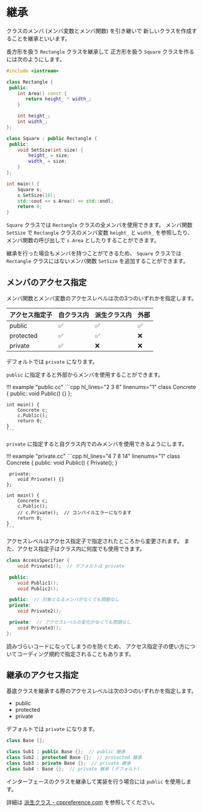 # 継承

クラスのメンバ (メンバ変数とメンバ関数) を引き継いで
新しいクラスを作成することを継承といいます。

長方形を扱う `Rectangle` クラスを継承して
正方形を扱う `Square` クラスを作るには次のようにします。

```cpp hl_lines="13"
#include <iostream>

class Rectangle {
 public:
    int Area() const {
       return height_ * width_;
    }

    int height_;
    int width_;
};

class Square : public Rectangle {
 public:
    void SetSize(int size) {
        height_ = size;
        width_ = size;
    }
};

int main() {
    Square s;
    s.SetSize(10);
    std::cout << s.Area() << std::endl;
    return 0;
}
```

`Square` クラスでは `Rectangle` クラスの全メンバを使用できます。
メンバ関数 `SetSize` で `Rectangle` クラスのメンバ変数 `height_` と `width_` を参照したり、
メンバ関数の呼び出しで `s.Area` としたりすることができます。

継承を行った場合もメンバを持つことができるため、
`Square` クラスでは `Rectangle` クラスにはないメンバ関数 `SetSize` を追加することができます。

## メンバのアクセス指定

メンバ関数とメンバ変数のアクセスレベルは次の3つのいずれかを指定します。

| アクセス指定子 |     自クラス内     |    派生クラス内    |        外部        |
| -------------- | ------------------ | ------------------ | ------------------ |
| public         | :white_check_mark: | :white_check_mark: | :white_check_mark: |
| protected      | :white_check_mark: | :white_check_mark: | :x:                |
| private        | :white_check_mark: | :x:                | :x:                |

デフォルトでは `private` になります。

`public` に指定すると外部からメンバを使用することができます。

!!! example "public.cc"
    ```cpp hl_lines="2 3 8" linenums="1"
    class Concrete {
     public:
        void Public() {}
    };

    int main() {
        Concrete c;
        c.Public();
        return 0;
    }
    ```

`private` に指定すると自クラス内でのみメンバを使用できるようにします。

!!! example "private.cc"
    ```cpp hl_lines="4 7 8 14" linenums="1"
    class Concrete {
     public:
        void Public() {
            Private();
        }

     private:
        void Private() {}
    };

    int main() {
        Concrete c;
        c.Public();
        // c.Private();  // コンパイルエラーになります
        return 0;
    }
    ```

アクセスレベルはアクセス指定子で指定されたところから変更されます。
また、アクセス指定子はクラス内に何度でも使用できます。

```cpp
class AccessSpecifier {
    void Private1();  // デフォルトは private

 public:
    void Public1();
    void Public2();

 public:  // 対象となるメンバがなくても問題なし
 private:
    void Private2();

 private:  // アクセスレベルの変化がなくても問題なし
    void Private3();
};
```

読みづらいコードになってしまうのを防ぐため、
アクセス指定子の使い方についてコーディング規約で指定されることもあります。

## 継承のアクセス指定

基底クラスを継承する際のアクセスレベルは次の3つのいずれかを指定します。

* public
* protected
* private

デフォルトでは `private` になります。

```cpp
class Base {};

class Sub1 : public Base {};  // public 継承
class Sub2 : protected Base {};  // protected 継承
class Sub3 : private Base {};  // private 継承
class Sub4 : Base {};  // private 継承 (デフォルト)
```

インターフェースのクラスを継承して実装を行う場合には `public` を使用します。

詳細は [派生クラス - cppreference.com][cppreference_derived_class] を参照してください。

[cppreference_derived_class]: https://ja.cppreference.com/w/cpp/language/derived_class
